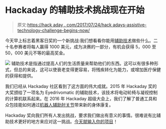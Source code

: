# Hackaday 的辅助技术挑战现在开始

> 原文:[https://hack aday . com/2017/07/24/hack adays-assistive-technology-challenge-begins-now/](https://hackaday.com/2017/07/24/hackadays-assistive-technology-challenge-begins-now/)

今天早上标志着黑客日奖的一个新挑战:我们想看看你能用[辅助技术](https://hackaday.io/prize/details#four)做些什么。二十名参赛者将每人赢得 1000 美元，成为决赛的一部分，有机会获得 5，000 至 50，000 美元不等的最高奖金。

[![](../Images/373e61657c807505feef1c8367cb3c56.png)](https://hackaday.io/prize/details#four) 辅助技术是指通过提高人们的生活质量来帮助他们的东西。这可以有很多种形式，但总的来说，这可以使衰老变得更容易，将残疾转化为能力，或增加医疗保健的获得和提供。

我们已经从 Hackaday 社区看到了这方面的伟大成就。2015 年 Hackaday 奖的大奖颁给了一项名为 Eyedrivomatic 的辅助技术，该技术将电动轮椅与凝视控制的计算机联系起来。在 2016 年 Hackaday 超级大会上，我们了解了普通工具和众包技能如何通过[机器人辅助肘关节](http://hackaday.com/2016/12/09/this-diy-wearable-assist-goes-beyond-traditional-therapy/)带来新的身体康复。

Hackaday 奖向我们所有人发出挑战，要求我们做出有意义的事情。很难说有比辅助技术更好的地方来应对这一挑战。[今天就输入你的项目](https://hackaday.io/project/add?light&tag=2017HackadayPrize)！